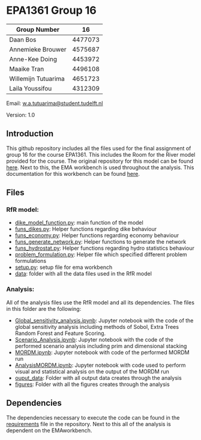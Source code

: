 # EPA1361 Group 16

|Group Number |16|
|---|---|
|Daan Bos| 4477073 |
|Annemieke Brouwer| 4575687|
| Anne-Kee Doing |4453972 |
|Maaike Tran | 4496108 |
|Willemijn Tutuarima | 4651723|
|Laila Youssifou | 4312309 |

Email:
w.a.tutuarima@student.tudelft.nl

Version:
1.0

## Introduction

This github repository includes all the files used for the final assignment of group 16
for the course EPA1361. This includes the Room for the River model provided for the course.
The original repository for this model can be found [here](https://github.com/quaquel/epa1361_open).
Next to this, the EMA workbench is used throughout the analysis. This documentation for this
workbench can be found [here](https://github.com/quaquel/EMAworkbench).

## Files

### RfR model:
* [dike_model_function.py](https://github.com/WillemijnTutu/EPA1361_group16/blob/main/dike_model_function.py): main function of the model
* [funs_dikes.py](https://github.com/WillemijnTutu/EPA1361_group16/blob/main/funs_dikes.py): Helper functions regarding dike behaviour
* [funs_economy.py](https://github.com/WillemijnTutu/EPA1361_group16/blob/main/funs_economy.py): Helper functions regarding economy behaviour
* [funs_generate_network.py](https://github.com/WillemijnTutu/EPA1361_group16/blob/main/funs_generate_network.py): Helper functions to generate the network
* [funs_hydrostat.py](https://github.com/WillemijnTutu/EPA1361_group16/blob/main/funs_hydrostat.py): Helper functions regarding hydro statistics behaviour
* [problem_formulation.py](https://github.com/WillemijnTutu/EPA1361_group16/blob/main/problem_formulation.py): Helper file which specified different problem formulations
* [setup.py](https://github.com/WillemijnTutu/EPA1361_group16/blob/main/setup.py): setup file for ema workbench
* [data](https://github.com/WillemijnTutu/EPA1361_group16/blob/main/data): folder with all the data files used in the RfR model

### Analysis:

All of the analysis files use the RfR model and all its dependencies. The files in this folder are the following:
* [Global_sensitivity_analysis.ipynb](https://github.com/WillemijnTutu/EPA1361_group16/blob/main/Global_sensitivity_analysis.ipynb): Jupyter notebook with the code of the global sensitivity analysis including methods of Sobol, Extra Trees Random Forest and Feature Scoring.
* [Scenario_Analysis.ipynb](https://github.com/WillemijnTutu/EPA1361_group16/blob/main/Scenario_Analysis.ipynb): Jupyter notebook with the code of the performed scenario analysis including prim and dimensional stacking
* [MORDM.ipynb](https://github.com/WillemijnTutu/EPA1361_group16/blob/main/MORDM.ipynb): Jupyter notebook with code of the performed MORDM run
* [AnalysisMORDM.ipynb](https://github.com/WillemijnTutu/EPA1361_group16/blob/main/AnalysisMORDM.ipynb): Jupyter notebook with code used to perform visual and statistical analysis on the output of the MORDM run
* [ouput_data](https://github.com/WillemijnTutu/EPA1361_group16/blob/main/output_data): Folder with all output data creates through the analysis
* [figures](https://github.com/WillemijnTutu/EPA1361_group16/blob/main/figures): Folder with all the figures creates through the analysis

## Dependencies
The dependencies necessary to execute the code can be found in the [requirements](https://github.com/WillemijnTutu/EPA1361_group16/blob/main/requirements) file in the repository.
Next to this all of the analysis is dependent on the EMAworkbench.
